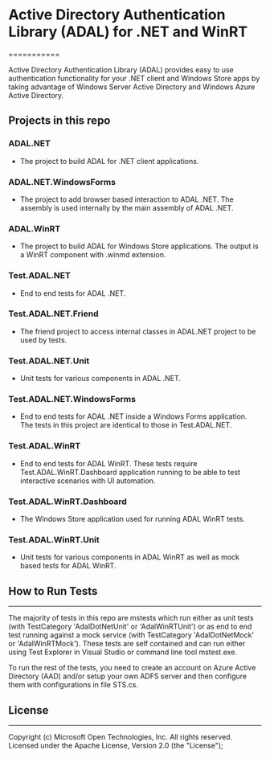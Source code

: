 # Active Directory Authentication Library (ADAL) for .NET and WinRT
===========

Active Directory Authentication Library (ADAL) provides easy to use authentication functionality for your .NET client and Windows Store apps by taking advantage of Windows Server Active Directory and Windows Azure Active Directory.

## Projects in this repo

### ADAL.NET

* The project to build ADAL for .NET client applications.

### ADAL.NET.WindowsForms

* The project to add browser based interaction to ADAL .NET. The assembly is used internally by the main assembly of ADAL .NET.

### ADAL.WinRT

* The project to build ADAL for Windows Store applications. The output is a WinRT component with .winmd extension.

### Test.ADAL.NET

* End to end tests for ADAL .NET.

### Test.ADAL.NET.Friend

* The friend project to access internal classes in ADAL.NET project to be used by tests.

### Test.ADAL.NET.Unit

* Unit tests for various components in ADAL .NET.

### Test.ADAL.NET.WindowsForms

* End to end tests for ADAL .NET inside a Windows Forms application. The tests in this project are identical to those in Test.ADAL.NET.

### Test.ADAL.WinRT

* End to end tests for ADAL WinRT. These tests require Test.ADAL.WinRT.Dashboard application running to be able to test interactive scenarios with UI automation.

### Test.ADAL.WinRT.Dashboard

* The Windows Store application used for running ADAL WinRT tests.

### Test.ADAL.WinRT.Unit

* Unit tests for various components in ADAL WinRT as well as mock based tests for ADAL WinRT.

## How to Run Tests
------------------------

The majority of tests in this repo are mstests which run either as unit tests (with TestCategory 'AdalDotNetUnit' or 'AdalWinRTUnit') or as end to end test running against a mock service (with TestCategory 'AdalDotNetMock' or 'AdalWinRTMock'). 
These tests are self contained and can run either using Test Explorer in Visual Studio or command line tool mstest.exe.

To run the rest of the tests, you need to create an account on Azure Active Directory (AAD) and/or setup your own ADFS server and then configure them with configurations in file STS.cs.

## License
----------

Copyright (c) Microsoft Open Technologies, Inc.  All rights reserved. Licensed under the Apache License, Version 2.0 (the "License"); 
